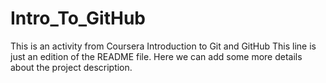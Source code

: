 # Intro_To_GitHub
This is an activity from Coursera Introduction to Git and GitHub
This line is just an edition of the README file. Here we can add some more details about the project description.
